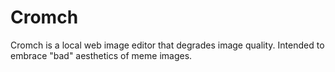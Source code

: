 # Cromch
Cromch is a local web image editor that degrades image quality. Intended to embrace "bad" aesthetics of meme images.
